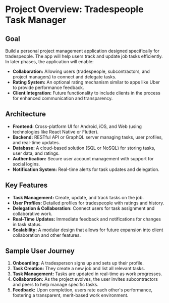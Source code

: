 # Project Overview: Tradespeople Task Manager

## Goal
Build a personal project management application designed specifically for tradespeople. The app will help users track and update job tasks efficiently. In later phases, the application will enable:
- **Collaboration:** Allowing users (tradespeople, subcontractors, and project managers) to connect and delegate tasks.
- **Rating System:** An optional rating mechanism similar to apps like Uber to provide performance feedback.
- **Client Integration:** Future functionality to include clients in the process for enhanced communication and transparency.

## Architecture
- **Frontend:** Cross-platform UI for Android, iOS, and Web (using technologies like React Native or Flutter).
- **Backend:** RESTful API or GraphQL server managing tasks, user profiles, and real-time updates.
- **Database:** A cloud-based solution (SQL or NoSQL) for storing tasks, user data, and ratings.
- **Authentication:** Secure user account management with support for social logins.
- **Notification System:** Real-time alerts for task updates and delegation.

## Key Features
- **Task Management:** Create, update, and track tasks on the job.
- **User Profiles:** Detailed profiles for tradespeople with ratings and history.
- **Delegation & Collaboration:** Connect users for task assignment and collaborative work.
- **Real-Time Updates:** Immediate feedback and notifications for changes in task status.
- **Scalability:** A modular design that allows for future expansion into client collaboration and other features.

## Sample User Journey
1. **Onboarding:** A tradesperson signs up and sets up their profile.
2. **Task Creation:** They create a new job and list all relevant tasks.
3. **Task Management:** Tasks are updated in real-time as work progresses.
4. **Collaboration:** As the project evolves, the user invites subcontractors and peers to help manage specific tasks.
5. **Feedback:** Upon completion, users rate each other's performance, fostering a transparent, merit-based work environment.


